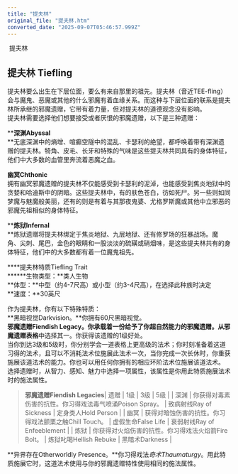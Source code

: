 ```yaml
---
title: "提夫林"
original_file: "提夫林.htm"
converted_date: "2025-09-07T05:46:57.999Z"
---
```


﻿ 提夫林  

## 提夫林 Tiefling

提夫林要么出生在下层位面，要么有来自那里的祖先。提夫林（音近TEE-fling）会与魔鬼、恶魔或其他的什么邪魔有着血缘关系。而这种与下层位面的联系是提夫林所承继的邪魔遗赠，它带有着力量，但对提夫林的道德观念没有影响。  
提夫林需要选择他们想要接受或者厌恨的邪魔遗赠，以下是三种遗赠：

****深渊Abyssal**  
**无底深渊中的熵增、喧癫空隧中的混乱、卡瑟利的绝望，都呼唤着带有深渊遗赠的提夫林。犄角、皮毛、长牙和特殊的气味是这些提夫林共同具有的身体特征，他们中大多数的血管里奔流着恶魔之血。

****幽冥Chthonic****  
拥有幽冥邪魔遗赠的提夫林不仅能感受到卡瑟利的泥淖，也能感受到焦炎地狱中的贪婪和哈迪斯中的阴暗。这些提夫林中，有的肤色苍白，彷如死尸。另一些则如同梦魔与魅魔般美丽，还有的则是有着与其那夜鬼婆、尤格罗斯魔或其他中立邪恶的邪魔先祖相似的身体特征。

****炼狱Infernal**  
**炼狱遗赠将提夫林绑定于焦炎地狱、九层地狱、还有修罗场的狂暴战场。魔角、尖刺、尾巴，金色的眼睛和一股淡淡的硫磺或硝烟味，是这些提夫林共有的身体特征，他们中的大多数都有着一位魔鬼祖先。

****提夫林特质Tiefling Trait  
******生物类型：**类人生物  
**体型：**中型（约4-7尺高）或小型（约3-4尺高），在选择此种族时决定  
**速度：**30英尺

作为提夫林，你有以下特殊特质：  
**黑暗视觉Darkvision。**你拥有60尺黑暗视觉。  
**邪魔遗赠Fiendish Legacy。**你承载着一份给予了你超自然能力的邪魔遗赠。从**邪魔遗赠表格**中选择其一。你获得该遗赠的1级好处。  
当你到达3级和5级时，你分别学会一道表格上更高级的法术；你时刻准备着这道习得的法术，且可以不消耗法术位施展此法术一次，当你完成一次长休时，你重获施展该道法术的能力。你也可以用任何你拥有的相应环阶法术位施展该道法术。  
选择遗赠时，从智力、感知、魅力中选择一项属性，该属性是你用此特质施展法术时的施法属性。  

> **邪魔遗赠Fiendish Legacies**| 遗赠 | 1级 | 3级 | 5级 |
> | 深渊 | 你获得对毒素伤害的抗性。你习得戏法毒气喷涌Poison Spray。 | 致病射线Ray of Sickness | 定身类人Hold Person |
> | 幽冥 | 获得对暗蚀伤害的抗性。你习得戏法颤栗之触Chill Touch。 | 虚假生命False Life | 衰弱射线Ray of Enfeeblement |
> | 炼狱 | 你获得对火焰伤害的抗性。你习得戏法火焰箭Fire Bolt。 | 炼狱叱喝Hellish Rebuke | 黑暗术Darkness |

**异界存在Otherworldly Presence。**你习得戏法*奇术Thaumaturgy*。用此特质施展它时，这道法术使用与你的邪魔遗赠特性使用相同的施法属性。